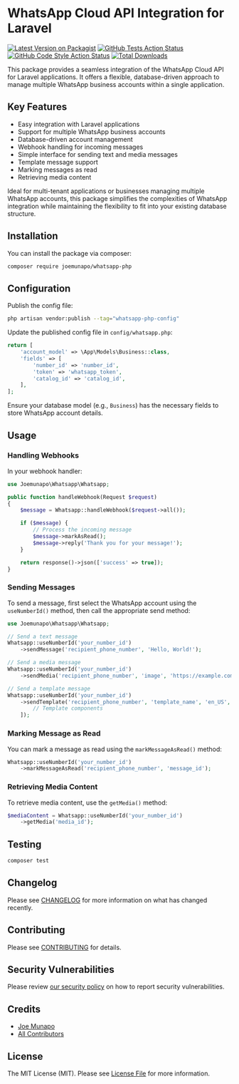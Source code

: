 # WhatsApp Cloud API Integration for Laravel

[![Latest Version on Packagist](https://img.shields.io/packagist/v/joemunapo/whatsapp-php.svg?style=flat-square)](https://packagist.org/packages/joemunapo/whatsapp-php)
[![GitHub Tests Action Status](https://img.shields.io/github/actions/workflow/status/joemunapo/whatsapp-php/run-tests.yml?branch=main&label=tests&style=flat-square)](https://github.com/joemunapo/whatsapp-php/actions?query=workflow%3Arun-tests+branch%3Amain)
[![GitHub Code Style Action Status](https://img.shields.io/github/actions/workflow/status/joemunapo/whatsapp-php/fix-php-code-style-issues.yml?branch=main&label=code%20style&style=flat-square)](https://github.com/joemunapo/whatsapp-php/actions?query=workflow%3A"Fix+PHP+code+style+issues"+branch%3Amain)
[![Total Downloads](https://img.shields.io/packagist/dt/joemunapo/whatsapp-php.svg?style=flat-square)](https://packagist.org/packages/joemunapo/whatsapp-php)

This package provides a seamless integration of the WhatsApp Cloud API for Laravel applications. It offers a flexible, database-driven approach to manage multiple WhatsApp business accounts within a single application.

## Key Features

- Easy integration with Laravel applications
- Support for multiple WhatsApp business accounts
- Database-driven account management
- Webhook handling for incoming messages
- Simple interface for sending text and media messages
- Template message support
- Marking messages as read
- Retrieving media content

Ideal for multi-tenant applications or businesses managing multiple WhatsApp accounts, this package simplifies the complexities of WhatsApp integration while maintaining the flexibility to fit into your existing database structure.

## Installation

You can install the package via composer:

```bash
composer require joemunapo/whatsapp-php
```

## Configuration

Publish the config file:

```bash
php artisan vendor:publish --tag="whatsapp-php-config" 
```

Update the published config file in `config/whatsapp.php`:

```php
return [
    'account_model' => \App\Models\Business::class,
    'fields' => [
        'number_id' => 'number_id',
        'token' => 'whatsapp_token',
        'catalog_id' => 'catalog_id',
    ],
];
```

Ensure your database model (e.g., `Business`) has the necessary fields to store WhatsApp account details.

## Usage

### Handling Webhooks

In your webhook handler:

```php
use Joemunapo\Whatsapp\Whatsapp;

public function handleWebhook(Request $request)
{
    $message = Whatsapp::handleWebhook($request->all());

    if ($message) {
        // Process the incoming message
        $message->markAsRead();
        $message->reply('Thank you for your message!');
    }

    return response()->json(['success' => true]);
}
```

### Sending Messages

To send a message, first select the WhatsApp account using the `useNumberId()` method, then call the appropriate send method:

```php
use Joemunapo\Whatsapp\Whatsapp;

// Send a text message
Whatsapp::useNumberId('your_number_id')
    ->sendMessage('recipient_phone_number', 'Hello, World!');

// Send a media message
Whatsapp::useNumberId('your_number_id')
    ->sendMedia('recipient_phone_number', 'image', 'https://example.com/image.jpg', 'Check out this image!');

// Send a template message
Whatsapp::useNumberId('your_number_id')
    ->sendTemplate('recipient_phone_number', 'template_name', 'en_US', [
        // Template components
    ]);
```

### Marking Message as Read

You can mark a message as read using the `markMessageAsRead()` method:

```php
Whatsapp::useNumberId('your_number_id')
    ->markMessageAsRead('recipient_phone_number', 'message_id');
```

### Retrieving Media Content

To retrieve media content, use the `getMedia()` method:

```php
$mediaContent = Whatsapp::useNumberId('your_number_id')
    ->getMedia('media_id');
```

## Testing

```bash
composer test
```

## Changelog

Please see [CHANGELOG](CHANGELOG.md) for more information on what has changed recently.

## Contributing

Please see [CONTRIBUTING](CONTRIBUTING.md) for details.

## Security Vulnerabilities

Please review [our security policy](../../security/policy) on how to report security vulnerabilities.

## Credits

- [Joe Munapo](https://github.com/joemunapo)
- [All Contributors](../../contributors)

## License

The MIT License (MIT). Please see [License File](LICENSE.md) for more information.
